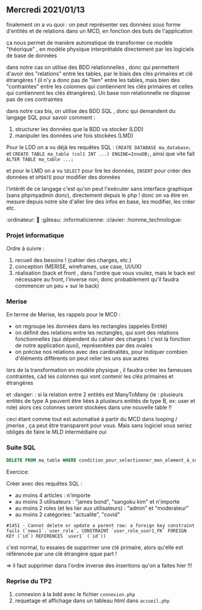 ## Mercredi 2021/01/13

finalement on a vu quoi : on peut représenter ses données sous forme d'entités et de relations dans un MCD, en fonction des buts de l'application


ça nous permet de manière automatique de transformer ce modèle "théorique" ,  en modèle physique interprétable directement par les logiciels de base de données


dans notre cas on utilise des BDD relationnelles , donc qui permettent d'avoir des "relations" entre les tables, par le biais des clés primaires et clé étrangères ! (il n'y a donc pas de "lien" entre les tables, mais bien des "contraintes" entre les colonnes qui contiennent les clés primaires et celles qui contiennent les clés étrangères). Un base non relationnelle ne dispose pas de ces contraintes

dans notre cas bis, on utilise des BDD SQL , donc qui demandent du langage SQL pour savoir comment :

1. structurer les données que la BDD va stocker (LDD)
2. manipuler les données une fois stockées (LMD)

Pour le LDD on a vu déjà les requêtes SQL : `CREATE DATABASE ma_database;` et `CREATE TABLE ma_table (col1 INT ...) ENGINE=InnoDB;`, ainsi que vite fait `ALTER TABLE ma_table ...;`


et pour le LMD on a vu `SELECT` pour lire les données, `INSERT` pour créer des données et `UPDATE` pour modifier des données


l'intérêt de ce langage c'est qu'on peut l'exécuter sans interface graphique (sans phpmyadmin donc), directement depuis le php ! donc on va être en mesure depuis notre site d'aller lire des infos en base, les modifier, les créer etc.

:ordinateur: :tada: :gâteau: :informaticienne: :clavier: :homme_technologue:


### Projet informatique

Ordre à suivre :

1. recueil des besoins ! (cahier des charges, etc.)
2. conception (MERISE, wireframes, use case, UI/UX)
3. réalisation (back et front , dans l'ordre que vous voulez, mais le back est nécessaire au front, l'inverse non, donc probablement qu'il faudra commencer un peu + sur le back)

### Merise

En terme de Merise, les rappels pour le MCD :

* on regroupe les données dans les rectangles (appelés Entité)
* on définit des relations entre les rectangles, qui sont des relations fonctionnelles (qui dépendent du cahier des charges  ! c'est la fonction de notre application quoi), représentées par des ovales
* on précise nos relations avec des cardinalités, pour indiquer combien d'éléments différents on peut relier les uns aux autres

lors de la transformation en modèle physique , il faudra créer les fameuses contraintes, càd les colonnes qui vont contenir les clés primaires et étrangères


et :danger:  : si la relation entre 2 entités est ManyToMany (ie : plusieurs entités de type A peuvent être liées à plusieurs entités de type B, ex: user et role) alors ces colonnes seront stockées dans une nouvelle table !!

ceci étant comme tout est automatisé à partir du MCD dans looping / jmerise , ça peut être transparent pour vous. Mais sans logiciel vous seriez obligés de faire le MLD intermédiaire oui

### Suite SQL

```sql
DELETE FROM ma_table WHERE condition_pour_selectionner_mon_element_à_supprimer;
```

Exercice: 

Créer avec des requêtes SQL :

*    au moins 4 articles : n'importe
*    au moins 3 utilisateurs : "james bond", "sangoku kim" et n'importe
*    au moins 2 roles (et les lier aux utilisateurs) : "admin" et "moderateur"
*    au moins 2 catégories: "actualite", "covid"


    #1451 - Cannot delete or update a parent row: a foreign key constraint fails (`news1`.`user_role`, CONSTRAINT `user_role_user1_FK` FOREIGN KEY (`id`) REFERENCES `user1` (`id`))

c'est normal, tu essaies de supprimer une clé primaire, alors qu'elle est référencée par une clé étrangère qque part !

=> il faut supprimer dans l'ordre inverse des insertions qu'on a faites hier !!!

### Reprise du TP2

1. connexion à la bdd avec le fichier `connexion.php`
2. requetage et affichage dans un tableau html dans `accueil.php`

